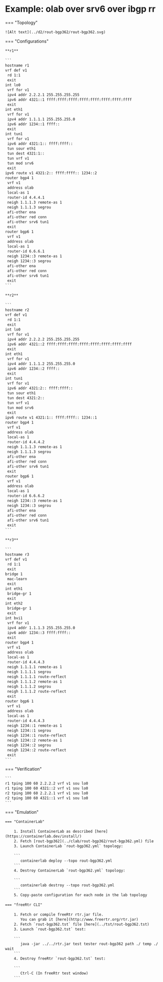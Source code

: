 # Example: olab over srv6 over ibgp rr

=== "Topology"

    ![Alt text](../d2/rout-bgp362/rout-bgp362.svg)

=== "Configurations"

    **r1**

    ```
    hostname r1
    vrf def v1
     rd 1:1
     exit
    int lo0
     vrf for v1
     ipv4 addr 2.2.2.1 255.255.255.255
     ipv6 addr 4321::1 ffff:ffff:ffff:ffff:ffff:ffff:ffff:ffff
     exit
    int eth1
     vrf for v1
     ipv4 addr 1.1.1.1 255.255.255.0
     ipv6 addr 1234::1 ffff::
     exit
    int tun1
     vrf for v1
     ipv6 addr 4321:1:: ffff:ffff::
     tun sour eth1
     tun dest 4321:1::
     tun vrf v1
     tun mod srv6
     exit
    ipv6 route v1 4321:2:: ffff:ffff:: 1234::2
    router bgp4 1
     vrf v1
     address olab
     local-as 1
     router-id 4.4.4.1
     neigh 1.1.1.3 remote-as 1
     neigh 1.1.1.3 segrou
     afi-other ena
     afi-other red conn
     afi-other srv6 tun1
     exit
    router bgp6 1
     vrf v1
     address olab
     local-as 1
     router-id 6.6.6.1
     neigh 1234::3 remote-as 1
     neigh 1234::3 segrou
     afi-other ena
     afi-other red conn
     afi-other srv6 tun1
     exit
    ```

    **r2**

    ```
    hostname r2
    vrf def v1
     rd 1:1
     exit
    int lo0
     vrf for v1
     ipv4 addr 2.2.2.2 255.255.255.255
     ipv6 addr 4321::2 ffff:ffff:ffff:ffff:ffff:ffff:ffff:ffff
     exit
    int eth1
     vrf for v1
     ipv4 addr 1.1.1.2 255.255.255.0
     ipv6 addr 1234::2 ffff::
     exit
    int tun1
     vrf for v1
     ipv6 addr 4321:2:: ffff:ffff::
     tun sour eth1
     tun dest 4321:2::
     tun vrf v1
     tun mod srv6
     exit
    ipv6 route v1 4321:1:: ffff:ffff:: 1234::1
    router bgp4 1
     vrf v1
     address olab
     local-as 1
     router-id 4.4.4.2
     neigh 1.1.1.3 remote-as 1
     neigh 1.1.1.3 segrou
     afi-other ena
     afi-other red conn
     afi-other srv6 tun1
     exit
    router bgp6 1
     vrf v1
     address olab
     local-as 1
     router-id 6.6.6.2
     neigh 1234::3 remote-as 1
     neigh 1234::3 segrou
     afi-other ena
     afi-other red conn
     afi-other srv6 tun1
     exit
    ```

    **r3**

    ```
    hostname r3
    vrf def v1
     rd 1:1
     exit
    bridge 1
     mac-learn
     exit
    int eth1
     bridge-gr 1
     exit
    int eth2
     bridge-gr 1
     exit
    int bvi1
     vrf for v1
     ipv4 addr 1.1.1.3 255.255.255.0
     ipv6 addr 1234::3 ffff:ffff::
     exit
    router bgp4 1
     vrf v1
     address olab
     local-as 1
     router-id 4.4.4.3
     neigh 1.1.1.1 remote-as 1
     neigh 1.1.1.1 segrou
     neigh 1.1.1.1 route-reflect
     neigh 1.1.1.2 remote-as 1
     neigh 1.1.1.2 segrou
     neigh 1.1.1.2 route-reflect
     exit
    router bgp6 1
     vrf v1
     address olab
     local-as 1
     router-id 4.4.4.3
     neigh 1234::1 remote-as 1
     neigh 1234::1 segrou
     neigh 1234::1 route-reflect
     neigh 1234::2 remote-as 1
     neigh 1234::2 segrou
     neigh 1234::2 route-reflect
     exit
    ```

=== "Verification"

    ```
    r1 tping 100 60 2.2.2.2 vrf v1 sou lo0
    r1 tping 100 60 4321::2 vrf v1 sou lo0
    r2 tping 100 60 2.2.2.1 vrf v1 sou lo0
    r2 tping 100 60 4321::1 vrf v1 sou lo0
    ```

=== "Emulation"

    === "ContainerLab"

        1. Install ContainerLab as described [here](https://containerlab.dev/install/)  
        2. Fetch [rout-bgp362](../clab/rout-bgp362/rout-bgp362.yml) file  
        3. Launch ContainerLab `rout-bgp362.yml` topology:  

        ```
           containerlab deploy --topo rout-bgp362.yml  
        ```
        4. Destroy ContainerLab `rout-bgp362.yml` topology:  

        ```
           containerlab destroy --topo rout-bgp362.yml  
        ```
        5. Copy-paste configuration for each node in the lab topology

    === "freeRtr CLI"

        1. Fetch or compile freeRtr rtr.jar file.  
           You can grab it [here](http://www.freertr.org/rtr.jar)  
        2. Fetch `rout-bgp362.tst` file [here](../tst/rout-bgp362.tst)  
        3. Launch `rout-bgp362.tst` test:  

        ```
           java -jar ../../rtr.jar test tester rout-bgp362 path ./ temp ./ wait
        ```
        4. Destroy freeRtr `rout-bgp362.tst` test:  

        ```
           Ctrl-C (In freeRtr test window)
        ```

